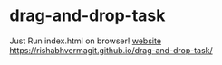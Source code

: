 # drag-and-drop-task
Just Run index.html on browser!
[website](https://github.com/RishabhVermaGit/drag-and-drop-task/assets/109604902/0dfdc3a0-cb3b-44e8-ae2d-a2ee3070abed)
https://rishabhvermagit.github.io/drag-and-drop-task/
